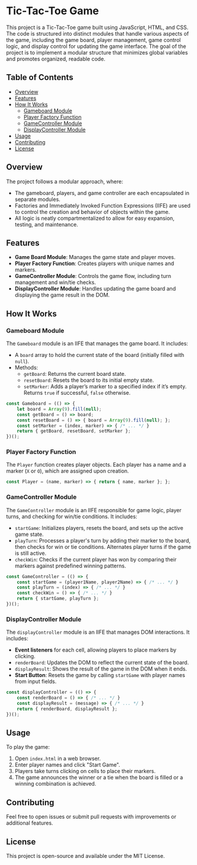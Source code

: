 # Tic-Tac-Toe Game

This project is a Tic-Tac-Toe game built using JavaScript, HTML, and CSS. The code is structured into distinct modules that handle various aspects of the game, including the game board, player management, game control logic, and display control for updating the game interface. The goal of the project is to implement a modular structure that minimizes global variables and promotes organized, readable code.

## Table of Contents
- [Overview](#overview)
- [Features](#features)
- [How It Works](#how-it-works)
  - [Gameboard Module](#gameboard-module)
  - [Player Factory Function](#player-factory-function)
  - [GameController Module](#gamecontroller-module)
  - [DisplayController Module](#displaycontroller-module)
- [Usage](#usage)
- [Contributing](#contributing)
- [License](#license)

## Overview
The project follows a modular approach, where:
- The gameboard, players, and game controller are each encapsulated in separate modules.
- Factories and Immediately Invoked Function Expressions (IIFE) are used to control the creation and behavior of objects within the game.
- All logic is neatly compartmentalized to allow for easy expansion, testing, and maintenance.

## Features
- **Game Board Module**: Manages the game state and player moves.
- **Player Factory Function**: Creates players with unique names and markers.
- **GameController Module**: Controls the game flow, including turn management and win/tie checks.
- **DisplayController Module**: Handles updating the game board and displaying the game result in the DOM.

## How It Works

### Gameboard Module
The `Gameboard` module is an IIFE that manages the game board. It includes:
- A `board` array to hold the current state of the board (initially filled with `null`).
- Methods:
  - `getBoard`: Returns the current board state.
  - `resetBoard`: Resets the board to its initial empty state.
  - `setMarker`: Adds a player’s marker to a specified index if it’s empty. Returns `true` if successful, `false` otherwise.

```javascript
const Gameboard = (() => {
    let board = Array(9).fill(null);
    const getBoard = () => board;
    const resetBoard = () => { board = Array(9).fill(null); };
    const setMarker = (index, marker) => { /* ... */ }
    return { getBoard, resetBoard, setMarker };
})();
```

### Player Factory Function
The `Player` function creates player objects. Each player has a name and a marker (`X` or `O`), which are assigned upon creation.

```javascript
const Player = (name, marker) => { return { name, marker }; };
```

### GameController Module
The `GameController` module is an IIFE responsible for game logic, player turns, and checking for win/tie conditions. It includes:
- `startGame`: Initializes players, resets the board, and sets up the active game state.
- `playTurn`: Processes a player's turn by adding their marker to the board, then checks for win or tie conditions. Alternates player turns if the game is still active.
- `checkWin`: Checks if the current player has won by comparing their markers against predefined winning patterns.

```javascript
const GameController = (() => {
    const startGame = (player1Name, player2Name) => { /* ... */ }
    const playTurn = (index) => { /* ... */ }
    const checkWin = () => { /* ... */ }
    return { startGame, playTurn };
})();
```

### DisplayController Module
The `displayController` module is an IIFE that manages DOM interactions. It includes:
- **Event listeners** for each cell, allowing players to place markers by clicking.
- `renderBoard`: Updates the DOM to reflect the current state of the board.
- `displayResult`: Shows the result of the game in the DOM when it ends.
- **Start Button**: Resets the game by calling `startGame` with player names from input fields.

```javascript
const displayController = (() => {
    const renderBoard = () => { /* ... */ }
    const displayResult = (message) => { /* ... */ }
    return { renderBoard, displayResult };
})();
```

## Usage
To play the game:
1. Open `index.html` in a web browser.
2. Enter player names and click "Start Game".
3. Players take turns clicking on cells to place their markers.
4. The game announces the winner or a tie when the board is filled or a winning combination is achieved.

## Contributing
Feel free to open issues or submit pull requests with improvements or additional features.

## License
This project is open-source and available under the MIT License. 
